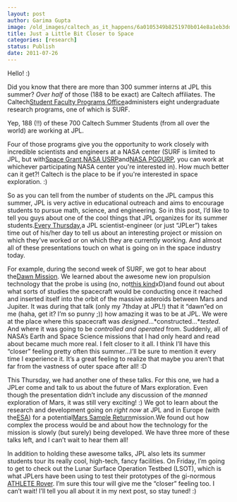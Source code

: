 ```yaml
---
layout: post
author: Garima Gupta
image: /old_images/caltech_as_it_happens/6a0105349b8251970b014e8a1eb3dd970d.jpg
title: Just a Little Bit Closer to Space
categories: [research]
status: Publish
date: 2011-07-26
---
```



Hello! :)

Did you know that there are more than 300 summer interns at JPL this summer? *Over half* of those (188 to be exact) are Caltech affiliates. The Caltech[Student Faculty Programs Office](https://www.sfp.caltech.edu/)administers eight undergraduate research programs, one of which is SURF.

Yep, 188 (!!) of these 700 Caltech Summer Students (from all over the world) are working at JPL.

Four of those programs give you the opportunity to work closely with incredible scientists and engineers at a NASA center (SURF is limited to JPL, but with[Space Grant](https://www.sfp.caltech.edu/NASA-SG/index.html),[NASA USRP](https://www.sfp.caltech.edu/NASA-USRP/index.html)and[NASA PGGURP](https://www.sfp.caltech.edu/NASA-PGGURP/index.html), you can work at whichever participating NASA center you're interested in). How much better can it get?! Caltech is the place to be if you're interested in space exploration. :)

So as you can tell from the number of students on the JPL campus this summer, JPL is very active in educational outreach and aims to encourage students to pursue math, science, and engineering. So in this post, I’d like to tell you guys about one of the cool things that JPL organizes for its summer students.[Every Thursday](https://www.sfp.caltech.edu/JPL%20Speaker%20Series%20'11.pdf),a JPL scientist-engineer (or just “JPLer”) takes time out of his/her day to tell us about an interesting project or mission on which they’ve worked or on which they are currently working. And almost all of these presentations touch on what is going on in the space industry today.

For example, during the second week of SURF, we got to hear about the[Dawn Mission](https://dawn.jpl.nasa.gov/). We learned about the awesome new ion propulsion technology that the probe is using (no, not[this kind](https://www.startrek.com/database_article/ion-propulsion)xD)and found out about what sorts of studies the spacecraft would be conducting once it reached and inserted itself into the orbit of the massive asteroids between Mars and Jupiter. It was during that talk (only my 7thday at JPL!) that it “dawn”ed on me (haha, get it? I’m so punny ;)) how amazing it was to be at JPL. We were at the place where this spacecraft was *designed*...*constructed...**tested*. And where it was going to be *controlled and operated* from. Suddenly, all of NASA’s Earth and Space Science missions that I had only heard and read about became much more real. I felt closer to it all. I think I’ll have this “closer” feeling pretty often this summer…I’ll be sure to mention it every time I experience it. It’s a great feeling to realize that maybe you aren’t that far from the vastness of outer space after all! :D

This Thursday, we had another one of these talks. For this one, we had a JPLer come and talk to us about the future of Mars exploration. Even though the presentation didn’t include any discussion of the *manned* exploration of Mars, it was still very exciting! :) We got to learn about the research and development going on *right now* at JPL and in Europe (with the[ESA](https://www.esa.int/esaCP/index.html)) for a potential[Mars Sample Return](https://mars.jpl.nasa.gov/missions/future/futureMissions.html)mission.We found out how complex the process would be and about how the technology for the mission is slowly (but surely) being developed. We have three more of these talks left, and I can’t wait to hear them all!

In addition to holding these awesome talks, JPL also lets its summer students tour its really cool, high-tech, fancy facilities. On Friday, I’m going to get to check out the Lunar Surface Operation Testbed (LSOT), which is what JPLers have been using to test their prototypes of the gi-normous [ATHLETE Rover](https://www-robotics.jpl.nasa.gov/systems/system.cfm?System=11). I’m sure this tour will give me the “closer” feeling too. I can’t wait! I’ll tell you all about it in my next post, so stay tuned! :)

